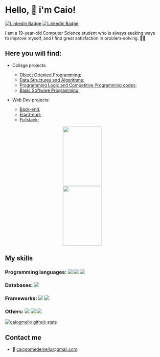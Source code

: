 # Hello, 🤝 i'm Caio!

[![LinkedIn Badge](https://img.shields.io/badge/LinkedIn-0077B5?style=for-the-badge&logo=linkedin&logoColor=white&link=https://www.linkedin.com/in/caiogmello)](https://www.linkedin.com/in/caiogmello/)
[![LinkedIn Badge](https://img.shields.io/badge/Instagram-E4405F?style=for-the-badge&logo=instagram&logoColor=white&link=https://instagram.com/caiomellog)](https://instagram.com/caiomellog)

I am a 19-year-old Computer Science student who is always seeking ways to improve myself, and I find great satisfaction in problem-solving. 💪🏻
## Here you will find:


- College projects:
  - [Object Oriented Programming;](https://github.com/stars/caiogmello/lists/object-oriented-programming)
  - [Data Structures and Algorithms;](https://github.com/stars/caiogmello/lists/data-structures-and-algorithms-works)
  - [Programming Logic and Competitive Programming codes;](https://github.com/stars/caiogmello/lists/programming-logic-codes)
  - [Basic Software Programming;](https://github.com/stars/caiogmello/lists/programming-logic-codes)
  
- Web Dev projects:
  - [Back-end;](https://github.com/stars/caiogmello/lists/back-end)
  - [Front-end;](https://github.com/stars/caiogmello/lists/front-end)
  - [Fullstack;](https://github.com/stars/caiogmello/lists/fullstack)


<div align="center">
   <img width=50%  height="195px" src="https://github-readme-stats.vercel.app/api?username=caiogmello&show_icons=true&title_color=fff&icon_color=7159c1&text_color=f8f8f2&bg_color=171c24&count_private=true)](https://github.com/caiogmello"/> 
   <img width=50%  height="195px" src="https://github-readme-stats.vercel.app/api/top-langs/?username=caiogmello&layout=compact&title_color=fff&hide=css,javascript&text_color=f8f8f2&bg_color=171c24)](https://github.com/caiogmello"/> 
</div>

## My skills

### Programming languages: <img src="https://img.shields.io/badge/Java-B22222?style=for-the-badge&logo=openjdk&logoColor=white" /> <img src="https://img.shields.io/badge/Python-FFD43B?style=for-the-badge&logo=python&logoColor=blue" /> <img src="https://img.shields.io/badge/C%2B%2B-00599C?style=for-the-badge&logo=c%2B%2B&logoColor=white" />

### Databases: <img src="https://img.shields.io/badge/PostgreSQL-316192?style=for-the-badge&logo=postgresql&logoColor=white"/>

### Frameworks: <img src="https://img.shields.io/badge/Spring_Boot-F2F4F9?style=for-the-badge&logo=spring-boot"/> <img src="https://img.shields.io/badge/Spring-6DB33F?style=for-the-badge&logo=spring&logoColor=white"/>

### Others: <img src="https://img.shields.io/badge/HTML5-E34F26?style=for-the-badge&logo=html5&logoColor=white" /> <img src="https://img.shields.io/badge/GIT-E44C30?style=for-the-badge&logo=git&logoColor=white" /> <img src="https://img.shields.io/badge/postman-fa5f05?style=for-the-badge&logo=postman&logoColor=white" /> 


[![caiogmello github stats](https://github-readme-stats.vercel.app/api?username=caiogmello&show_icons=true&title_color=fff&icon_color=7159c1&text_color=f8f8f2&bg_color=171c24&count_private=true)](https://github.com/caiogmello)


## Contact me 
- 📧 caiogomedemello@gmail.com
